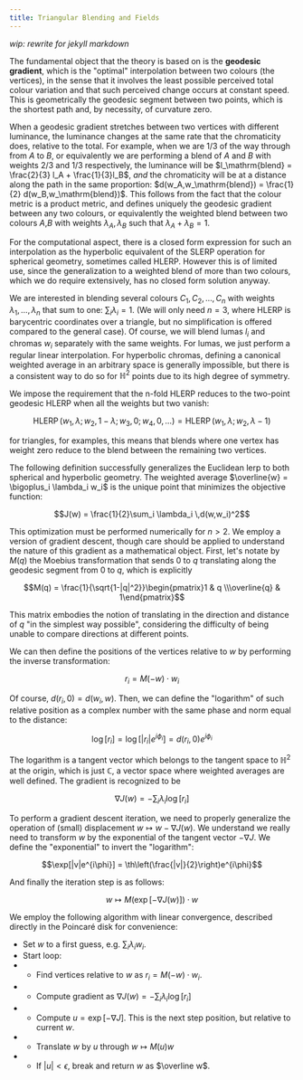 ```yaml
---
title: Triangular Blending and Fields
---
```


*wip: rewrite for jekyll markdown*

The fundamental object that the theory is based on is the **geodesic gradient**, which is the "optimal" interpolation between two colours (the vertices), in the sense that it involves the least possible perceived total colour variation and that such perceived change occurs at constant speed. This is geometrically the geodesic segment between two points, which is the shortest path and, by necessity, of curvature zero.

When a geodesic gradient stretches between two vertices with different luminance, the luminance changes at the same rate that the chromaticity does, relative to the total. For example, when we are $1/3$ of the way through from $A$ to $B$, or equivalently we are performing a blend of $A$ and $B$ with weights $2/3$ and $1/3$ respectively, the luminance will be $l_\mathrm{blend} = \frac{2}{3} l_A + \frac{1}{3}l_B$, *and* the chromaticity will be at a distance along the path in the same proportion: $d(w_A,w_\mathrm{blend}) = \frac{1}{2} d(w_B,w_\mathrm{blend})$. This follows from the fact that the colour metric is a product metric, and defines uniquely the geodesic gradient between any two colours, or equivalently the weighted blend between two colours $A$,$B$ with weights $\lambda_A,\lambda_B$ such that $\lambda_A+\lambda_B=1$.

For the computational aspect, there is a closed form expression for such an interpolation as the hyperbolic equivalent of the SLERP operation for spherical geometry, sometimes called HLERP. However this is of limited use, since the generalization to a weighted blend of more than two colours, which we do require extensively, has no closed form solution anyway.

We are interested in blending several colours $C_1, C_2,\ldots, C_n$ with weights $\lambda_1,\ldots, \lambda_n$ that sum to one: $\sum_i \lambda_i = 1$. (We will only need $n=3$, where HLERP is barycentric coordinates over a triangle, but no simplification is offered compared to the general case). Of course, we will blend lumas $l_i$ and chromas $w_i$ separately with the same weights. For lumas, we just perform a regular linear interpolation. For hyperbolic chromas, defining a canonical weighted average in an arbitrary space is generally impossible, but there is a consistent way to do so for $\mathbb{H}^2$ points due to its high degree of symmetry. 

We impose the requirement that the n-fold HLERP reduces to the two-point geodesic HLERP when all the weights but two vanish:

$$\operatorname{HLERP}(w_1,\lambda;w_2,1-\lambda;w_3,0;w_4,0,\ldots) = \operatorname{HLERP}(w_1,\lambda;w_2,\lambda-1)$$

for triangles, for examples, this means that blends where one vertex has weight zero reduce to the blend between the remaining two vertices.

The following definition successfully generalizes the Euclidean lerp to both spherical and hyperbolic geometry. The weighted average $\overline{w} = \bigoplus_i \lambda_i w_i$ is the unique point that minimizes the objective function:

$$J(w) = \frac{1}{2}\sum_i \lambda_i \,d(w,w_i)^2$$

This optimization must be performed numerically for $n>2$. We employ a version of gradient descent, though care should be applied to understand the nature of this gradient as a mathematical object. First, let's notate by $M(q)$ the Moebius transformation that sends $0$ to $q$ translating along the geodesic segment from $0$ to $q$, which is explicitly

$$M(q) = \frac{1}{\sqrt{1-|q|^2}}\begin{pmatrix}1 & q \\\overline{q} & 1\end{pmatrix}$$

This matrix embodies the notion of translating in the direction and distance of $q$ "in the simplest way possible", considering the difficulty of being unable to compare directions at different points.

We can then define the positions of the vertices relative to $w$ by performing the inverse transformation:

$$r_i = M(-w) \cdot w_i$$

Of course, $d(r_i,0)=d(w_i,w)$. Then, we can define the "logarithm" of such relative position as a complex number with the same phase and norm equal to the distance:

$$\log[r_i] = \log \left[|r_i|e^{i\phi_i}\right] = d(r_i,0) e^{i\phi_i}$$

The logarithm is a tangent vector which belongs to the tangent space to $\mathbb{H}^2$ at the origin, which is just $\mathbb{C}$, a vector space where weighted averages are well defined. The gradient is recognized to be

$$\nabla J(w) = - \sum_i \lambda_i \log[r_i]$$

To perform a gradient descent iteration, we need to properly generalize the operation of (small) displacement $w \mapsto w -\nabla J(w)$. We understand we really need to transform $w$ by the exponential of the tangent vector $-\nabla J$. We define the "exponential" to invert the "logarithm":

$$\exp[|v|e^{i\phi}] = \th\left(\frac{|v|}{2}\right)e^{i\phi}$$

And finally the iteration step is as follows:

$$w \mapsto M(\exp[-\nabla J(w)]) \cdot w$$

We employ the following algorithm with linear convergence, described directly in the Poincaré disk for convenience:

- Set $w$ to a first guess, e.g. $\sum_i \lambda_i w_i$.
- Start loop:
- - Find vertices relative to $w$ as $r_i = M(-w)\cdot w_i$.
- - Compute gradient as $\nabla J(w) = - \sum_i \lambda_i \log[r_i]$
- - Compute $u = \exp[-\nabla J]$. This is the next step position, but relative to current $w$.
- - Translate $w$ by $u$ through $w \mapsto M(u) w$
- - If $|u|<\epsilon$, break and return $w$ as $\overline w$.
